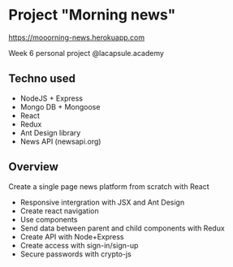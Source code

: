 # Project "Morning news"
https://mooorning-news.herokuapp.com

Week 6 personal project @lacapsule.academy

## Techno used
- NodeJS + Express
- Mongo DB + Mongoose
- React
- Redux
- Ant Design library
- News API (newsapi.org)

## Overview
Create a single page news platform from scratch with React
- Responsive intergration with JSX and Ant Design
- Create react navigation
- Use components
- Send data between parent and child components with Redux
- Create API with Node+Express
- Create access with sign-in/sign-up
- Secure passwords with crypto-js

